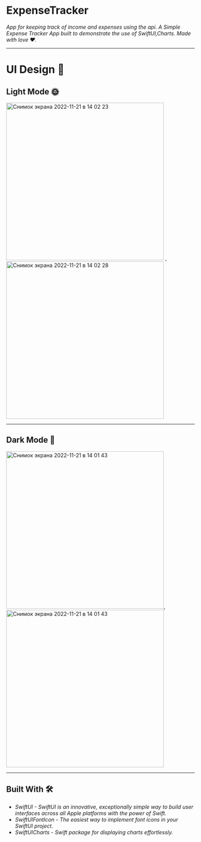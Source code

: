 # ExpenseTracker

 _App for keeping track of income and expenses using the api. A Simple Expense Tracker App built to demonstrate the use of SwiftUI,Charts. Made with love ❤️._

***

# UI Design 🎨

## Light Mode 🌞
<img width="421" alt="Снимок экрана 2022-11-21 в 14 02 23" src="https://user-images.githubusercontent.com/109282408/203036147-ed87d7da-4585-4566-8184-b9e29be83a5d.png"> ,<img width="421" alt="Снимок экрана 2022-11-21 в 14 02 28" src="https://user-images.githubusercontent.com/109282408/203036232-1ede8da6-0013-412f-ae99-e5bb419772c4.png">
***
## Dark Mode 🌚

<img width="421" alt="Снимок экрана 2022-11-21 в 14 01 43" src="https://user-images.githubusercontent.com/109282408/203036355-9b9b1a21-2f59-4437-a6e0-92b7861037ce.png">, <img width="421" alt="Снимок экрана 2022-11-21 в 14 01 43" src="https://user-images.githubusercontent.com/109282408/203036402-a65785b0-7f20-4a68-808b-472b29f42049.png">
***
## Built With 🛠

 * _SwiftUI - SwiftUI is an innovative, exceptionally simple way to build user interfaces across all Apple platforms with the power of Swift._
 * _SwiftUIFontIcon - The easiest way to implement font icons in your SwiftUI project._
 * _SwiftUICharts - Swift package for displaying charts effortlessly._



